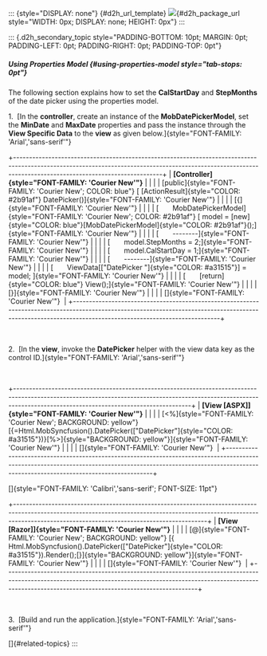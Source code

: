 ::: {style="DISPLAY: none"}
[](ms-xhelp:///?Id=d2h_url_template){#d2h_url_template} ![](!package_url!){#d2h_package_url style="WIDTH: 0px; DISPLAY: none; HEIGHT: 0px"}
:::

::: {.d2h_secondary_topic style="PADDING-BOTTOM: 10pt; MARGIN: 0pt; PADDING-LEFT: 0pt; PADDING-RIGHT: 0pt; PADDING-TOP: 0pt"}
##### Using Properties Model {#using-properties-model style="tab-stops: 0pt"}

The following section explains how to set the **CalStartDay** and **StepMonths** of the date picker using the properties model.

1.  [In the **controller**, create an instance of the **MobDatePickerModel**, set the **MinDate** and **MaxDate** properties and pass the instance through the **View Specific Data** to the **view** as given below.]{style="FONT-FAMILY: 'Arial','sans-serif'"}

+----------------------------------------------------------------------------------------------------------------------------------------------------------------------------------------------------------+
| **[Controller]{style="FONT-FAMILY: 'Courier New'"}**                                                                                                                                                     |
|                                                                                                                                                                                                          |
| [public]{style="FONT-FAMILY: 'Courier New'; COLOR: blue"} [ [ActionResult]{style="COLOR: #2b91af"} DatePicker()]{style="FONT-FAMILY: 'Courier New'"}                                                     |
|                                                                                                                                                                                                          |
| [{]{style="FONT-FAMILY: 'Courier New'"}                                                                                                                                                                  |
|                                                                                                                                                                                                          |
| [       MobDatePickerModel]{style="FONT-FAMILY: 'Courier New'; COLOR: #2b91af"} [ model = [new]{style="COLOR: blue"}[MobDatePickerModel]{style="COLOR: #2b91af"}();]{style="FONT-FAMILY: 'Courier New'"} |
|                                                                                                                                                                                                          |
| [       \-\-\-\-\-\-\--]{style="FONT-FAMILY: 'Courier New'"}                                                                                                                                             |
|                                                                                                                                                                                                          |
| [       model.StepMonths = 2;]{style="FONT-FAMILY: 'Courier New'"}                                                                                                                                       |
|                                                                                                                                                                                                          |
| [       model.CalStartDay = 1;]{style="FONT-FAMILY: 'Courier New'"}                                                                                                                                      |
|                                                                                                                                                                                                          |
| [       \-\-\-\-\-\-\--]{style="FONT-FAMILY: 'Courier New'"}                                                                                                                                             |
|                                                                                                                                                                                                          |
| [       ViewData\[[\"DatePicker \"]{style="COLOR: #a31515"}\] = model; ]{style="FONT-FAMILY: 'Courier New'"}                                                                                             |
|                                                                                                                                                                                                          |
| [       [return]{style="COLOR: blue"} View();]{style="FONT-FAMILY: 'Courier New'"}                                                                                                                       |
|                                                                                                                                                                                                          |
| [}]{style="FONT-FAMILY: 'Courier New'"}                                                                                                                                                                  |
|                                                                                                                                                                                                          |
| []{style="FONT-FAMILY: 'Courier New'"}                                                                                                                                                                   |
+----------------------------------------------------------------------------------------------------------------------------------------------------------------------------------------------------------+

 

2.  [In the **view**, invoke the **DatePicker** helper with the view data key as the control ID.]{style="FONT-FAMILY: 'Arial','sans-serif'"}

 

+-------------------------------------------------------------------------------------------------------------------------------------------------------------------------------------------------------------------+
| **[View \[ASPX\]]{style="FONT-FAMILY: 'Courier New'"}**                                                                                                                                                           |
|                                                                                                                                                                                                                   |
| [\<%]{style="FONT-FAMILY: 'Courier New'; BACKGROUND: yellow"} [{=Html.MobSyncfusion().DatePicker([\"DatePicker\"]{style="COLOR: #a31515"})}[%\>]{style="BACKGROUND: yellow"}]{style="FONT-FAMILY: 'Courier New'"} |
|                                                                                                                                                                                                                   |
| []{style="FONT-FAMILY: 'Courier New'"}                                                                                                                                                                            |
+-------------------------------------------------------------------------------------------------------------------------------------------------------------------------------------------------------------------+

[]{style="FONT-FAMILY: 'Calibri','sans-serif'; FONT-SIZE: 11pt"} 

+------------------------------------------------------------------------------------------------------------------------------------------------------------------------------------------------------------------------+
| **[View \[Razor\]]{style="FONT-FAMILY: 'Courier New'"}**                                                                                                                                                               |
|                                                                                                                                                                                                                        |
| [@]{style="FONT-FAMILY: 'Courier New'; BACKGROUND: yellow"} [{ Html.MobSyncfusion().DatePicker([\"DatePicker\"]{style="COLOR: #a31515"}).Render();[}]{style="BACKGROUND: yellow"}]{style="FONT-FAMILY: 'Courier New'"} |
|                                                                                                                                                                                                                        |
| []{style="FONT-FAMILY: 'Courier New'"}                                                                                                                                                                                 |
+------------------------------------------------------------------------------------------------------------------------------------------------------------------------------------------------------------------------+

 

3.  [Build and run the application.]{style="FONT-FAMILY: 'Arial','sans-serif'"}

[]{#related-topics}
:::
